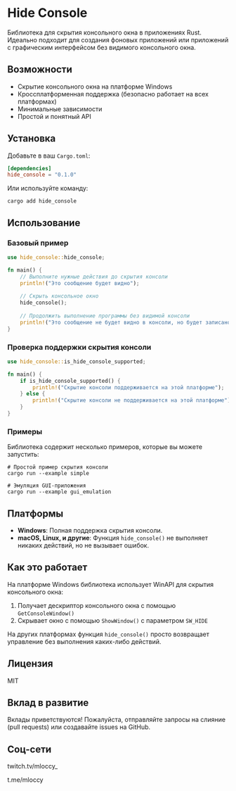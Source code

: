 # Hide Console

Библиотека для скрытия консольного окна в приложениях Rust. Идеально подходит для создания фоновых приложений или приложений с графическим интерфейсом без видимого консольного окна.

## Возможности

- Скрытие консольного окна на платформе Windows
- Кроссплатформенная поддержка (безопасно работает на всех платформах)
- Минимальные зависимости
- Простой и понятный API

## Установка

Добавьте в ваш `Cargo.toml`:

```toml
[dependencies]
hide_console = "0.1.0"
```

Или используйте команду:

```
cargo add hide_console
```

## Использование

### Базовый пример

```rust
use hide_console::hide_console;

fn main() {
    // Выполните нужные действия до скрытия консоли
    println!("Это сообщение будет видно");
    
    // Скрыть консольное окно
    hide_console();
    
    // Продолжить выполнение программы без видимой консоли
    println!("Это сообщение не будет видно в консоли, но будет записано в stdout");
}
```

### Проверка поддержки скрытия консоли

```rust
use hide_console::is_hide_console_supported;

fn main() {
    if is_hide_console_supported() {
        println!("Скрытие консоли поддерживается на этой платформе");
    } else {
        println!("Скрытие консоли не поддерживается на этой платформе");
    }
}
```

### Примеры

Библиотека содержит несколько примеров, которые вы можете запустить:

```
# Простой пример скрытия консоли
cargo run --example simple

# Эмуляция GUI-приложения
cargo run --example gui_emulation
```

## Платформы

- **Windows**: Полная поддержка скрытия консоли.
- **macOS, Linux, и другие**: Функция `hide_console()` не выполняет никаких действий, но не вызывает ошибок.

## Как это работает

На платформе Windows библиотека использует WinAPI для скрытия консольного окна:

1. Получает дескриптор консольного окна с помощью `GetConsoleWindow()`
2. Скрывает окно с помощью `ShowWindow()` с параметром `SW_HIDE`

На других платформах функция `hide_console()` просто возвращает управление без выполнения каких-либо действий.

## Лицензия

MIT

## Вклад в развитие

Вклады приветствуются! Пожалуйста, отправляйте запросы на слияние (pull requests) или создавайте issues на GitHub. 

## Соц-сети

twitch.tv/mloccy_

t.me/mloccy